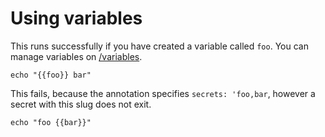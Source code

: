 <!-- 
setup:
    docker: command-example
-->

# Using variables

This runs successfully if you have created a variable called `foo`. You can manage variables on [/variables](/secrets).

```bash|{type:'command', secrets: 'foo'}
echo "{{foo}} bar"
```

This fails, because the annotation specifies `secrets: 'foo,bar`, however a secret with this slug does not exit.

```bash|{type:'command', secrets: 'foo,bar'}
echo "foo {{bar}}"
```

